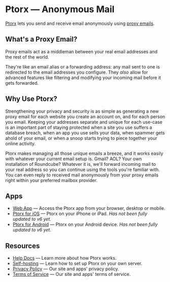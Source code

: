 # Ptorx — Anonymous Mail

[Ptorx](https://ptorx.com) lets you send and receive email anonymously using [proxy emails](https://github.com/Xyfir/ptorx/blob/master/docs/help.md#terminology).

## What's a Proxy Email?

Proxy emails act as a middleman between your real email addresses and the rest of the world.

They're like an email alias or a forwarding address: any mail sent to one is redirected to the email addresses you configure. They _also_ allow for advanced features like filtering and modifying your incoming mail before it gets forwarded.

## Why Use Ptorx?

Strengthening your privacy and security is as simple as generating a new proxy email for each website you create an account on, and for each person you email. Keeping your addresses separate and unique for each use-case is an important part of staying protected when a site you use suffers a database breach, when an app you use sells your data, when spammer gets ahold of your email, or when a snoop starts trying to piece together your online activity.

Ptorx makes managing all those unique emails a breeze, and it works easily with whatever your current email setup is. Gmail? AOL? Your own installation of Roundcube? Whatever it is, we'll forward incoming mail to your real address so you can continue using the tools you're familiar with. You can even reply to received mail anonymously from your proxy emails right within your preferred mailbox provider.

## Apps

- [Web App](https://ptorx.com/app) — Access the Ptorx app from your browser, desktop or mobile.
- [Ptorx for iOS](https://itunes.apple.com/us/app/ptorx-proxy-emails/id1161180537) — Ptorx on your iPhone or iPad. _Has not been fully updated to v6 yet._
- [Ptorx for Android](https://play.google.com/store/apps/details?id=com.xyfir.ptorx&hl=en_US) — Ptorx on your Android device. _Has not been fully updated to v6 yet._

## Resources

- [Help Docs](https://github.com/Xyfir/ptorx/blob/master/docs/help.md) — Learn more about how Ptorx works.
- [Self-hosting](https://github.com/Xyfir/ptorx/blob/master/docs/self-host.md) — Learn how to set up Ptorx on your own server.
- [Privacy Policy](https://github.com/Xyfir/ptorx/blob/master/docs/privacy-policy.md) — Our site and apps' privacy policy.
- [Terms of Service](https://github.com/Xyfir/ptorx/blob/master/docs/terms-of-service.md) — Our site and apps' terms of service.
